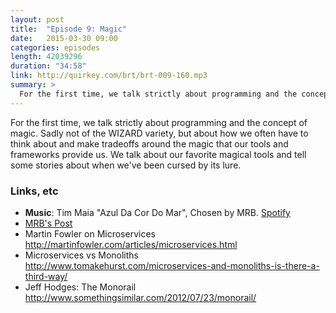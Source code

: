 ```yaml
---
layout: post
title:  "Episode 9: Magic"
date:   2015-03-30 09:00
categories: episodes
length: 42039296
duration: "34:58"
link: http://quirkey.com/brt/brt-009-160.mp3
summary: >
  For the first time, we talk strictly about programming and the concept of magic. Sadly not of the WIZARD variety, but about how we often have to think about and make tradeoffs around the magic that our tools and frameworks provide us. We talk about our favorite magical tools and tell some stories about when we've been cursed by its lure.
---
```

For the first time, we talk strictly about programming and the concept of magic. Sadly not of the WIZARD variety, but about how we often have to think about and make tradeoffs around the magic that our tools and frameworks provide us. We talk about our favorite magical tools and tell some stories about when we've been cursed by its lure.

<!-- more -->

### Links, etc

* <strong>Music</strong>: Tim Maia "Azul Da Cor Do Mar", Chosen by MRB. [Spotify](https://open.spotify.com/track/2JCwgae629iqLMSe67mR9z)
* [MRB's Post](http://michaelrbernste.in/2015/03/06/the-false-economy-of-generated-methods.html)
* Martin Fowler on Microservices <http://martinfowler.com/articles/microservices.html>
* Microservices vs Monoliths <http://www.tomakehurst.com/microservices-and-monoliths-is-there-a-third-way/>
* Jeff Hodges: The Monorail <http://www.somethingsimilar.com/2012/07/23/monorail/>
